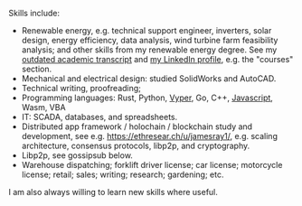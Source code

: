 Skills include:

- Renewable energy, e.g. technical support engineer, inverters, solar design, energy efficiency, data analysis, wind turbine farm feasibility analysis; and other skills from my renewable energy degree. See my [outdated academic transcript](https://www.slideshare.net/slideshow/embed_code/key/JMesqzjt4AcnW) and <a href="https://www.linkedin.com/in/jameschristopherray/">my LinkedIn profile</a>, e.g. the "courses" section.
- Mechanical and electrical design: studied SolidWorks and AutoCAD.
- Technical writing, proofreading;
- Programming languages: Rust, Python, <a href="https://github.com/Drops-of-Diamond/sharding/blob/develop/smc/Sharding_Manager_Contract.v.py">Vyper</a>, Go, C++, <a href="https://gist.github.com/jamesray1/faf1bee351955317189fdf2087c22688">Javascript</a>, Wasm, VBA
- IT: SCADA, databases, and spreadsheets.
- Distributed app framework / holochain / blockchain study and development, see e.g. <a href="https://ethresear.ch/u/jamesray1/">https://ethresear.ch/u/jamesray1/</a>, e.g. scaling architecture, consensus protocols, libp2p, and cryptography.</li><li>Libp2p, see gossipsub below.
- Warehouse dispatching; forklift driver license; car license; motorcycle license; retail; sales; writing; research; gardening; etc.</li></ul>

I am also always willing to learn new skills where useful.
